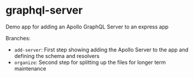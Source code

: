 # graphql-server

Demo app for adding an Apollo GraphQL Server to an express app

Branches:
* `add-server`: First step showing adding the Apollo Server to the app and defining the schema and resolvers
* `organize`: Second step for splitting up the files for longer term maintenance
